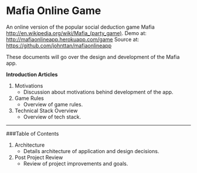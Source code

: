 # Mafia Online Game

An online version of the popular social deduction game Mafia http://en.wikipedia.org/wiki/Mafia_(party_game).
Demo at:
http://mafiaonlineapp.herokuapp.com/game
Source at:
https://github.com/johnttan/mafiaonlineapp


These documents will go over the design and development of the Mafia app.

**Introduction Articles**
1. Motivations
    * Discussion about motivations behind development of the app.
2. Game Rules
    * Overview of game rules.
3. Technical Stack Overview
    * Overview of tech stack.

---
###Table of Contents
1. Architecture
    * Details architecture of application and design decisions.
2. Post Project Review
    * Review of project improvements and goals.

